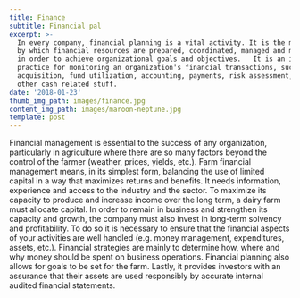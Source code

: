 ```yaml
---
title: Finance
subtitle: Financial pal
excerpt: >-
  In every company, financial planning is a vital activity. It is the mechanism
  by which financial resources are prepared, coordinated, managed and monitored
  in order to achieve organizational goals and objectives.   It is an ideal
  practice for monitoring an organization's financial transactions, such as fund
  acquisition, fund utilization, accounting, payments, risk assessment, and all
  other cash related stuff.
date: '2018-01-23'
thumb_img_path: images/finance.jpg
content_img_path: images/maroon-neptune.jpg
template: post
---
```

Financial management is essential to the success of any organization, particularly in agriculture where there are so many factors beyond the control of the farmer (weather, prices, yields, etc.). 
Farm financial management means, in its simplest form, balancing the use of limited capital in a way that maximizes returns and benefits. It needs information, experience and access to the industry and the sector.
To maximize its capacity to produce and increase income over the long term, a dairy farm must allocate capital. In order to remain in business and strengthen its capacity and growth, the company must also invest in long-term solvency and profitability. To do so it is necessary to ensure that the financial aspects of your activities are well handled (e.g. money management, expenditures, assets, etc.).
Financial strategies are mainly to determine how, where and why money should be spent on business operations. Financial planning also allows for goals to be set for the farm. Lastly, it provides investors with an assurance that their assets are used responsibly by accurate internal audited financial statements.
